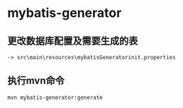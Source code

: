 # mybatis-generator

## 更改数据库配置及需要生成的表
```
-> src\main\resources\mybatisGeneratorinit.properties
```
## 执行mvn命令
```
mvn mybatis-generator:generate
```
